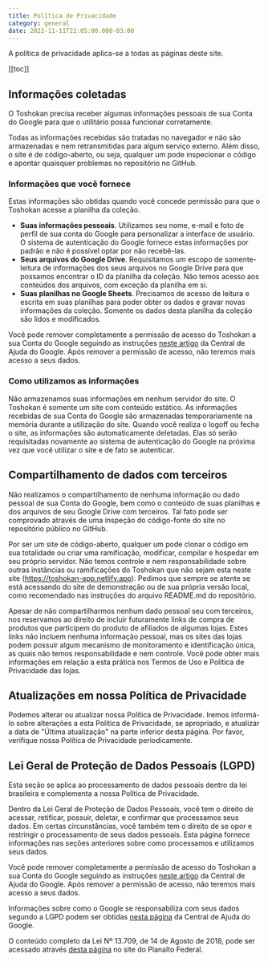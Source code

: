 ```yaml
---
title: Política de Privacidade
category: general
date: 2022-11-11T22:05:00.000-03:00
---
```


A política de privacidade aplica-se a todas as páginas deste site.

[[toc]]

## Informações coletadas

O Toshokan precisa receber algumas informações pessoais de sua
Conta do Google para que o utilitário possa funcionar corretamente.

Todas as informações recebidas são tratadas no navegador e não
são armazenadas e nem retransmitidas para algum serviço externo.
Além disso, o site é de código-aberto, ou seja, qualquer um pode
inspecionar o código e apontar quaisquer problemas no repositório
no GitHub.

### Informações que você fornece

Estas informações são obtidas quando você concede permissão
para que o Toshokan acesse a planilha da coleção.

- **Suas informações pessoais**. Utilizamos seu
  nome, e-mail e foto de perfil de sua conta do Google para
  personalizar a interface de usuário. O sistema de autenticação
  do Google fornece estas informações por padrão e não é possível
  optar por não recebê-las.
- **Seus arquivos do Google Drive**. Requisitamos
  um escopo de somente-leitura de informações dos seus arquivos
  no Google Drive para que possamos encontrar o ID da planilha
  da coleção. Não temos acesso aos conteúdos dos arquivos, com
  exceção da planilha em si.
- **Suas planilhas no Google Sheets**. Precisamos
  de acesso de leitura e escrita em suas planilhas para poder
  obter os dados e gravar novas informações da coleção. Somente
  os dados desta planilha da coleção são lidos e modificados.

Você pode remover completamente a permissão de acesso do Toshokan
a sua Conta do Google seguindo as instruções
[neste artigo] da Central de Ajuda do Google.
Após remover a permissão de acesso, não teremos mais acesso a
seus dados.

[neste artigo]: https://support.google.com/accounts/answer/3466521?hl=pt-BR#remove-access

### Como utilizamos as informações

Não armazenamos suas informações em nenhum servidor do site.
O Toshokan é somente um site com conteúdo estático. As informações
recebidas de sua Conta do Google são armazenadas temporariamente
na memória durante a utilização do site. Quando você realiza
o logoff ou fecha o site, as informações são automaticamente
deletadas. Elas só serão requisitadas novamente ao sistema de
autenticação do Google na próxima vez que você utilizar o site
e de fato se autenticar.

## Compartilhamento de dados com terceiros

Não realizamos o compartilhamento de nenhuma informação ou dado
pessoal de sua Conta do Google, bem como o conteúdo de suas planilhas
e dos arquivos de seu Google Drive com terceiros. Tal fato pode ser
comprovado através de uma inspeção do código-fonte do site no
repositório público no GitHub.

Por ser um site de código-aberto, qualquer um pode clonar o código
em sua totalidade ou criar uma ramificação, modificar, compilar
e hospedar em seu próprio servidor. Não temos controle e nem
responsabilidade sobre outras instâncias ou ramificações do
Toshokan que não sejam esta neste site (https://toshokan-app.netlify.app).
Pedimos que sempre se atente se está acessando do site de
demonstração ou de sua própria versão local, como recomendado
nas instruções do arquivo README.md do repositório.

Apesar de não compartilharmos nenhum dado pessoal seu com terceiros,
nos reservamos ao direito de incluir futuramente links de compra
de produtos que participem do produto de afiliados de algumas lojas.
Estes links não incluem nenhuma informação pessoal, mas os sites das
lojas podem possuir algum mecanismo de monitoramento e identificação
única, as quais não temos responsabilidade e nem controle. Você pode
obter mais informações em relação a esta prática nos Termos de Uso e
Política de Privacidade das lojas.

## Atualizações em nossa Política de Privacidade

Podemos alterar ou atualizar nossa Política de Privacidade.
Iremos informá-lo sobre alterações a esta Política de Privacidade,
se apropriado, e atualizar a data de "Última atualização" na
parte inferior desta página. Por favor, verifique nossa Política
de Privacidade periodicamente.

## Lei Geral de Proteção de Dados Pessoais (LGPD)

Esta seção se aplica ao processamento de dados pessoais dentro
da lei brasileira e complementa a nossa Política de Privacidade.

Dentro da Lei Geral de Proteção de Dados Pessoais, você tem
o direito de acessar, retificar, possuir, deletar, e confirmar
que processamos seus dados. Em certas circunstâncias, você também
tem o direito de se opor e restringir o processamento de
seus dados pessoais. Esta página fornece informações nas seções
anteriores sobre como processamos e utilizamos seus dados.

Você pode remover completamente a permissão de acesso do Toshokan
a sua Conta do Google seguindo as instruções
[neste artigo] da Central de Ajuda do Google.
Após remover a permissão de acesso, não teremos mais acesso a
seus dados.

Informações sobre como o Google se responsabiliza com seus dados
segundo a LGPD podem ser obtidas [nesta página]
da Central de Ajuda do Google.

O conteúdo completo da Lei Nº 13.709,
de 14 de Agosto de 2018, pode ser acessado através
[desta página] no site do Planalto Federal.

[neste artigo]: https://support.google.com/accounts/answer/3466521?hl=pt-BR#remove-access
[nesta página]: https://support.google.com/authorizedbuyers/answer/9928204?hl=pt-BR
[desta página]: http://www.planalto.gov.br/ccivil_03/_ato2015-2018/2018/lei/l13709.htm
